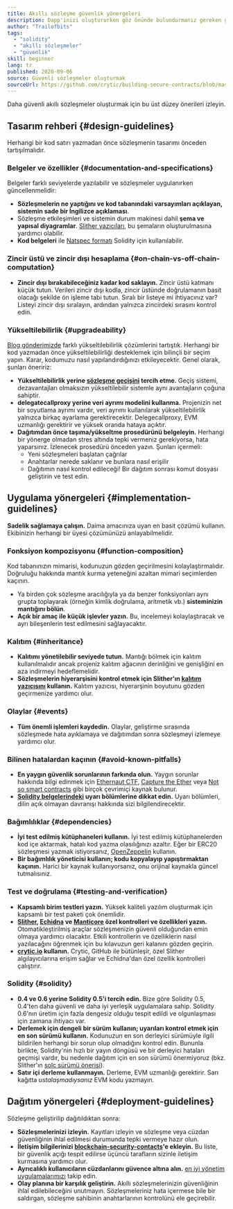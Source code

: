 ```yaml
---
title: Akıllı sözleşme güvenlik yönergeleri
description: Dapp'inizi oluştururken göz önünde bulundurmanız gereken güvenlik yönergelerinin bir kontrol listesi
author: "Trailofbits"
tags:
  - "solidity"
  - "akıllı sözleşmeler"
  - "güvenlik"
skill: beginner
lang: tr
published: 2020-09-06
source: Güvenli sözleşmeler oluşturmak
sourceUrl: https://github.com/crytic/building-secure-contracts/blob/master/development-guidelines/guidelines.md
---
```


Daha güvenli akıllı sözleşmeler oluşturmak için bu üst düzey önerileri izleyin.

## Tasarım rehberi {#design-guidelines}

Herhangi bir kod satırı yazmadan önce sözleşmenin tasarımı önceden tartışılmalıdır.

### Belgeler ve özellikler {#documentation-and-specifications}

Belgeler farklı seviyelerde yazılabilir ve sözleşmeler uygulanırken güncellenmelidir:

- **Sözleşmelerin ne yaptığını ve kod tabanındaki varsayımları açıklayan, sistemin sade bir İngilizce açıklaması**.
- Sözleşme etkileşimleri ve sistemin durum makinesi dahil **şema ve yapısal diyagramlar**. [Slither yazıcıları](https://github.com/crytic/slither/wiki/Printer-documentation), bu şemaların oluşturulmasına yardımcı olabilir.
- **Kod belgeleri** ile [Natspec formatı](https://solidity.readthedocs.io/en/develop/natspec-format.html) Solidity için kullanılabilir.

### Zincir üstü ve zincir dışı hesaplama {#on-chain-vs-off-chain-computation}

- **Zincir dışı bırakabileceğiniz kadar kod saklayın.** Zincir üstü katmanı küçük tutun. Verileri zincir dışı kodla, zincir üstünde doğrulamanın basit olacağı şekilde ön işleme tabi tutun. Sıralı bir listeye mi ihtiyacınız var? Listeyi zincir dışı sıralayın, ardından yalnızca zincirdeki sırasını kontrol edin.

### Yükseltilebilirlik {#upgradeability}

[Blog gönderimizde](https://blog.trailofbits.com/2018/09/05/contract-upgrade-anti-patterns/) farklı yükseltilebilirlik çözümlerini tartıştık. Herhangi bir kod yazmadan önce yükseltilebilirliği desteklemek için bilinçli bir seçim yapın. Karar, kodumuzu nasıl yapılandırdığınızı etkileyecektir. Genel olarak, şunları öneririz:

- **Yükseltilebilirlik yerine [sözleşme geçişini](https://blog.trailofbits.com/2018/10/29/how-contract-migration-works/) tercih etme.** Geçiş sistemi, dezavantajları olmaksızın yükseltilebilir sistemle aynı avantajların çoğuna sahiptir.
- **delegatecallproxy yerine veri ayrımı modelini kullanma.** Projenizin net bir soyutlama ayrımı vardır, veri ayrımı kullanılarak yükseltilebilirlik yalnızca birkaç ayarlama gerektirecektir. Delegecallproxy, EVM uzmanlığı gerektirir ve yüksek oranda hataya açıktır.
- **Dağıtımdan önce taşıma/yükseltme prosedürünü belgeleyin.** Herhangi bir yönerge olmadan stres altında tepki vermeniz gerekiyorsa, hata yaparsınız. İzlenecek prosedürü önceden yazın. Şunları içermeli:
  - Yeni sözleşmeleri başlatan çağrılar
  - Anahtarlar nerede saklanır ve bunlara nasıl erişilir
  - Dağıtımın nasıl kontrol edileceği! Bir dağıtım sonrası komut dosyası geliştirin ve test edin.

## Uygulama yönergeleri {#implementation-guidelines}

**Sadelik sağlamaya çalışın.** Daima amacınıza uyan en basit çözümü kullanın. Ekibinizin herhangi bir üyesi çözümünüzü anlayabilmelidir.

### Fonksiyon kompozisyonu {#function-composition}

Kod tabanınızın mimarisi, kodunuzun gözden geçirilmesini kolaylaştırmalıdır. Doğruluğu hakkında mantık kurma yeteneğini azaltan mimari seçimlerden kaçının.

- Ya birden çok sözleşme aracılığıyla ya da benzer fonksiyonları aynı grupta toplayarak (örneğin kimlik doğrulama, aritmetik vb.) **sisteminizin mantığını bölün**.
- **Açık bir amaç ile küçük işlevler yazın.** Bu, incelemeyi kolaylaştıracak ve ayrı bileşenlerin test edilmesini sağlayacaktır.

### Kalıtım {#inheritance}

- **Kalıtımı yönetilebilir seviyede tutun.** Mantığı bölmek için kalıtım kullanılmalıdır ancak projeniz kalıtım ağacının derinliğini ve genişliğini en aza indirmeyi hedeflemelidir.
- **Sözleşmelerin hiyerarşisini kontrol etmek için Slither'ın [kalıtım yazıcısını](https://github.com/crytic/slither/wiki/Printer-documentation#inheritance-graph) kullanın.** Kalıtım yazıcısı, hiyerarşinin boyutunu gözden geçirmenize yardımcı olur.

### Olaylar {#events}

- **Tüm önemli işlemleri kaydedin.** Olaylar, geliştirme sırasında sözleşmede hata ayıklamaya ve dağıtımdan sonra sözleşmeyi izlemeye yardımcı olur.

### Bilinen hatalardan kaçının {#avoid-known-pitfalls}

- **En yaygın güvenlik sorunlarının farkında olun.** Yaygın sorunlar hakkında bilgi edinmek için [Ethernaut CTF](https://ethernaut.openzeppelin.com/), [Capture the Ether](https://capturetheether.com/) veya [Not so smart contracts](https://github.com/crytic/not-so-smart-contracts/) gibi birçok çevrimiçi kaynak bulunur.
- **[Solidity belgelerindeki](https://solidity.readthedocs.io/en/latest/) uyarı bölümlerine dikkat edin.** Uyarı bölümleri, dilin açık olmayan davranışı hakkında sizi bilgilendirecektir.

### Bağımlılıklar {#dependencies}

- **İyi test edilmiş kütüphaneleri kullanın.** İyi test edilmiş kütüphanelerden kod içe aktarmak, hatalı kod yazma olasılığınızı azaltır. Eğer bir ERC20 sözleşmesi yazmak istiyorsanız, [OpenZeppelin](https://github.com/OpenZeppelin/openzeppelin-contracts/tree/master/contracts/token/ERC20) kullanın.
- **Bir bağımlılık yöneticisi kullanın; kodu kopyalayıp yapıştırmaktan kaçının.** Harici bir kaynak kullanıyorsanız, onu orijinal kaynakla güncel tutmalısınız.

### Test ve doğrulama {#testing-and-verification}

- **Kapsamlı birim testleri yazın.** Yüksek kaliteli yazılım oluşturmak için kapsamlı bir test paketi çok önemlidir.
- **[Slither](https://github.com/crytic/slither), [Echidna](https://github.com/crytic/echidna) ve [Manticore](https://github.com/trailofbits/manticore) özel kontrolleri ve özellikleri yazın.** Otomatikleştirilmiş araçlar sözleşmenizin güvenli olduğundan emin olmaya yardımcı olacaktır. Etkili kontrollerin ve özelliklerin nasıl yazılacağını öğrenmek için bu kılavuzun geri kalanını gözden geçirin.
- **[crytic.io](https://crytic.io/) kullanın.** Crytic, GitHub ile bütünleşir, özel Slither algılayıcılarına erişim sağlar ve Echidna'dan özel özellik kontrolleri çalıştırır.

### Solidity {#solidity}

- **0.4 ve 0.6 yerine Solidity 0.5'i tercih edin.** Bize göre Solidity 0.5, 0.4'ten daha güvenli ve daha iyi yerleşik uygulamalara sahip. Solidity 0.6'nın üretim için fazla dengesiz olduğu tespit edildi ve olgunlaşması için zamana ihtiyacı var.
- **Derlemek için dengeli bir sürüm kullanın; uyarıları kontrol etmek için en son sürümü kullanın.** Kodunuzun en son derleyici sürümüyle ilgili bildirilen herhangi bir sorun olup olmadığını kontrol edin. Bununla birlikte, Solidity'nin hızlı bir yayın döngüsü ve bir derleyici hataları geçmişi vardır, bu nedenle dağıtım için en son sürümü önermiyoruz (bkz. Slither'ın [solc sürümü önerisi](https://github.com/crytic/slither/wiki/Detector-Documentation#recommendation-33)).
- **Satır içi derleme kullanmayın.** Derleme, EVM uzmanlığı gerektirir. Sarı kağıtta _ustalaşmadıysanız_ EVM kodu yazmayın.

## Dağıtım yönergeleri {#deployment-guidelines}

Sözleşme geliştirilip dağıtıldıktan sonra:

- **Sözleşmelerinizi izleyin.** Kayıtları izleyin ve sözleşme veya cüzdan güvenliğinin ihlal edilmesi durumunda tepki vermeye hazır olun.
- **İletişim bilgilerinizi [blockchain-security-contacts](https://github.com/crytic/blockchain-security-contacts)'e ekleyin.** Bu liste, bir güvenlik açığı tespit edilirse üçüncü tarafların sizinle iletişim kurmasına yardımcı olur.
- **Ayrıcalıklı kullanıcıların cüzdanlarını güvence altına alın.** [en iyi yönetim uygulamalarımızı](https://blog.trailofbits.com/2018/11/27/10-rules-for-the-secure-use-of-cryptocurrency-hardware-wallets/) takip edin.
- **Olay planına bir karşılık geliştirin.** Akıllı sözleşmelerinizin güvenliğinin ihlal edilebileceğini unutmayın. Sözleşmeleriniz hata içermese bile bir saldırgan, sözleşme sahibinin anahtarlarının kontrolünü ele geçirebilir.
